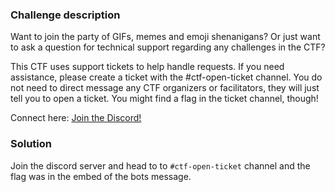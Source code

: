 ### Challenge description

Want to join the party of GIFs, memes and emoji shenanigans? Or just want to ask a question for technical support regarding any challenges in the CTF?

This CTF uses support tickets to help handle requests. If you need assistance, please create a ticket with the #ctf-open-ticket channel. You do not need to direct message any CTF organizers or facilitators, they will just tell you to open a ticket. You might find a flag in the ticket channel, though! 

Connect here:
[Join the Discord!](https://huntress.ctf.games/discord)

### Solution

Join the discord server and head to to `#ctf-open-ticket` channel and the flag was in the embed of the bots message.